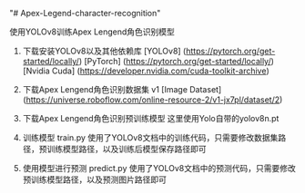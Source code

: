 "# Apex-Legend-character-recognition" 

使用YOLOv8训练Apex Lengend角色识别模型

1. 下载安装YOLOv8以及其他依赖库 [YOLOv8] (https://pytorch.org/get-started/locally/) [PyTorch] (https://pytorch.org/get-started/locally/) [Nvidia Cuda] (https://developer.nvidia.com/cuda-toolkit-archive)

2. 下载Apex Lengend角色识别数据集 v1 [Image Dataset] (https://universe.roboflow.com/online-resource-2/v1-jx7pl/dataset/2)

3. 下载Apex Lengend角色识别预训练模型 这里使用Yolo自带的yolov8n.pt

4. 训练模型 train.py 使用了YOLOv8文档中的训练代码，只需要修改数据集路径，预训练模型路径，以及训练后模型保存路径即可 

5. 使用模型进行预测 predict.py 使用了YOLOv8文档中的预测代码，只需要修改预训练模型路径，以及预测图片路径即可
